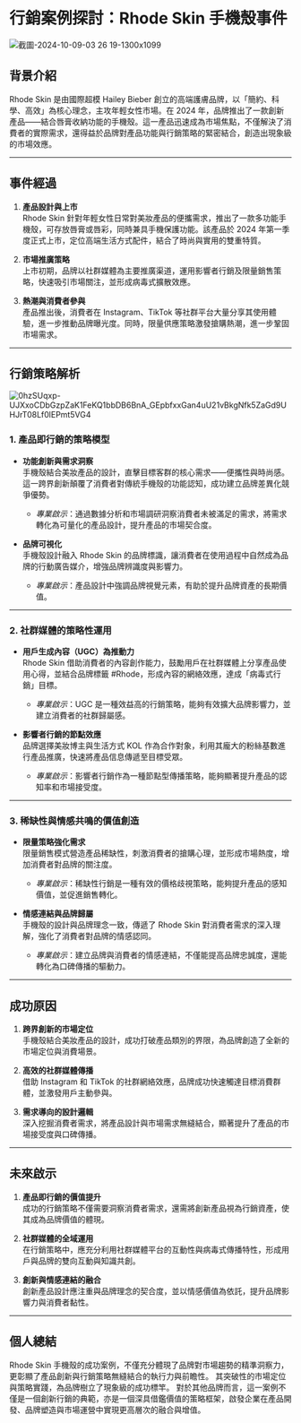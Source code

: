 # 行銷案例探討：Rhode Skin 手機殼事件
![截圖-2024-10-09-03 26 19-1300x1099](https://github.com/user-attachments/assets/6d5696a3-d6fd-4495-8c13-d0b9e6b6341e)

## 背景介紹  
Rhode Skin 是由國際超模 Hailey Bieber 創立的高端護膚品牌，以「簡約、科學、高效」為核心理念，主攻年輕女性市場。在 2024 年，品牌推出了一款創新產品——結合唇膏收納功能的手機殼。這一產品迅速成為市場焦點，不僅解決了消費者的實際需求，還得益於品牌對產品功能與行銷策略的緊密結合，創造出現象級的市場效應。

---

## 事件經過  

1. **產品設計與上市**  
   Rhode Skin 針對年輕女性日常對美妝產品的便攜需求，推出了一款多功能手機殼，可存放唇膏或唇彩，同時兼具手機保護功能。該產品於 2024 年第一季度正式上市，定位高端生活方式配件，結合了時尚與實用的雙重特質。

2. **市場推廣策略**  
   上市初期，品牌以社群媒體為主要推廣渠道，運用影響者行銷及限量銷售策略，快速吸引市場關注，並形成病毒式擴散效應。

3. **熱潮與消費者參與**  
   產品推出後，消費者在 Instagram、TikTok 等社群平台大量分享其使用體驗，進一步推動品牌曝光度。同時，限量供應策略激發搶購熱潮，進一步鞏固市場需求。

---

## 行銷策略解析  
![0hzSUqxp-UJXxoCDbGzpZaK1FeKQ1bbDB6BnA_GEpbfxxGan4uU21vBkgNfk5ZaGd9UHJrT08Lf0lEPmt5VG4](https://github.com/user-attachments/assets/590f648e-b86d-4549-9322-baf3732e74cc)

### 1. 產品即行銷的策略模型  

- **功能創新與需求洞察**  
  手機殼結合美妝產品的設計，直擊目標客群的核心需求——便攜性與時尚感。這一跨界創新顛覆了消費者對傳統手機殼的功能認知，成功建立品牌差異化競爭優勢。  
  - *專業啟示*：通過數據分析和市場調研洞察消費者未被滿足的需求，將需求轉化為可量化的產品設計，提升產品的市場契合度。

- **品牌可視化**  
  手機殼設計融入 Rhode Skin 的品牌標識，讓消費者在使用過程中自然成為品牌的行動廣告媒介，增強品牌辨識度與影響力。  
  - *專業啟示*：產品設計中強調品牌視覺元素，有助於提升品牌資產的長期價值。

---

### 2. 社群媒體的策略性運用  

- **用戶生成內容（UGC）為推動力**  
  Rhode Skin 借助消費者的內容創作能力，鼓勵用戶在社群媒體上分享產品使用心得，並結合品牌標籤 #Rhode，形成內容的網絡效應，達成「病毒式行銷」目標。  
  - *專業啟示*：UGC 是一種效益高的行銷策略，能夠有效擴大品牌影響力，並建立消費者的社群歸屬感。

- **影響者行銷的節點效應**  
  品牌選擇美妝博主與生活方式 KOL 作為合作對象，利用其龐大的粉絲基數進行產品推廣，快速將產品信息傳遞至目標受眾。  
  - *專業啟示*：影響者行銷作為一種節點型傳播策略，能夠顯著提升產品的認知率和市場接受度。

---

### 3. 稀缺性與情感共鳴的價值創造  

- **限量策略強化需求**  
  限量銷售模式營造產品稀缺性，刺激消費者的搶購心理，並形成市場熱度，增加消費者對品牌的關注度。  
  - *專業啟示*：稀缺性行銷是一種有效的價格歧視策略，能夠提升產品的感知價值，並促進銷售轉化。

- **情感連結與品牌歸屬**  
  手機殼的設計與品牌理念一致，傳遞了 Rhode Skin 對消費者需求的深入理解，強化了消費者對品牌的情感認同。  
  - *專業啟示*：建立品牌與消費者的情感連結，不僅能提高品牌忠誠度，還能轉化為口碑傳播的驅動力。

---

## 成功原因  

1. **跨界創新的市場定位**  
   手機殼結合美妝產品的設計，成功打破產品類別的界限，為品牌創造了全新的市場定位與消費場景。

2. **高效的社群媒體傳播**  
   借助 Instagram 和 TikTok 的社群網絡效應，品牌成功快速觸達目標消費群體，並激發用戶主動參與。

3. **需求導向的設計邏輯**  
   深入挖掘消費者需求，將產品設計與市場需求無縫結合，顯著提升了產品的市場接受度與口碑傳播。

---

## 未來啟示  

1. **產品即行銷的價值提升**  
   成功的行銷策略不僅需要洞察消費者需求，還需將創新產品視為行銷資產，使其成為品牌價值的體現。

2. **社群媒體的全域運用**  
   在行銷策略中，應充分利用社群媒體平台的互動性與病毒式傳播特性，形成用戶與品牌的雙向互動與知識共創。

3. **創新與情感連結的融合**  
   創新產品設計應注重與品牌理念的契合度，並以情感價值為依託，提升品牌影響力與消費者黏性。

---
## 個人總結

Rhode Skin 手機殼的成功案例，不僅充分體現了品牌對市場趨勢的精準洞察力，更彰顯了產品創新與行銷策略無縫結合的執行力與前瞻性。
其突破性的市場定位與策略實踐，為品牌樹立了現象級的成功標竿。
對於其他品牌而言，這一案例不僅是一個創新行銷的典範，亦是一個深具借鑑價值的策略框架，啟發企業在產品開發、品牌塑造與市場運營中實現更高層次的融合與增值。

